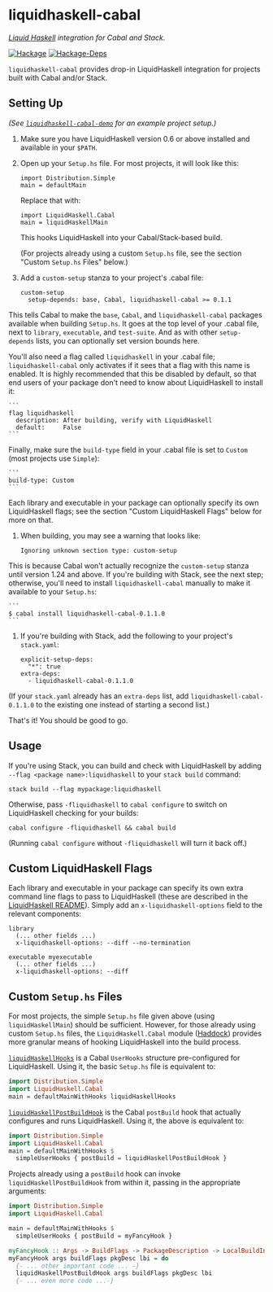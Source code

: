# liquidhaskell-cabal

*[Liquid Haskell](https://github.com/ucsd-progsys/liquidhaskell/) integration for Cabal and Stack.*

[![Hackage](https://img.shields.io/hackage/v/liquidhaskell-cabal.svg)](https://hackage.haskell.org/package/liquidhaskell-cabal)
[![Hackage-Deps](https://img.shields.io/hackage-deps/v/liquidhaskell-cabal.svg)](http://packdeps.haskellers.com/feed?needle=liquidhaskell-cabal)

`liquidhaskell-cabal` provides drop-in LiquidHaskell integration for projects built with Cabal and/or Stack.

## Setting Up

*(See [`liquidhaskell-cabal-demo`](https://github.com/spinda/liquidhaskell-cabal-demo) for an example project setup.)*

1. Make sure you have LiquidHaskell version 0.6 or above installed and available in your `$PATH`.

1. Open up your `Setup.hs` file. For most projects, it will look like this:

	```
	import Distribution.Simple
	main = defaultMain
	```

	Replace that with:

	```
	import LiquidHaskell.Cabal
	main = liquidHaskellMain
	```

	This hooks LiquidHaskell into your Cabal/Stack-based build.

	(For projects already using a custom `Setup.hs` file, see the section "Custom `Setup.hs` Files" below.)

1. Add a `custom-setup` stanza to your project's .cabal file:

	```
	custom-setup
	  setup-depends: base, Cabal, liquidhaskell-cabal >= 0.1.1
	```
	
  This tells Cabal to make the `base`, `Cabal`, and `liquidhaskell-cabal`
  packages available when building `Setup.hs`.  It goes at the top level of
  your .cabal file, next to `library`, `executable`, and `test-suite`. And as
  with other `setup-depends` lists, you can optionally set version bounds here.

  You'll also need a flag called `liquidhaskell` in your .cabal file;
  `liquidhaskell-cabal` only activates if it sees that a flag with this name is
  enabled. It is highly recommended that this be disabled by default, so that
  end users of your package don't need to know about LiquidHaskell to install
  it:

	```
	flag liquidhaskell
	  description: After building, verify with LiquidHaskell
	  default:     False
	```

  Finally, make sure the `build-type` field in your .cabal file is set to
  `Custom` (most projects use `Simple`):

	```
	build-type: Custom
	```

  Each library and executable in your package can optionally specify its own
  LiquidHaskell flags; see the section "Custom LiquidHaskell Flags" below for
  more on that.

1. When building, you may see a warning that looks like:

	```
	Ignoring unknown section type: custom-setup
	```

  This is because Cabal won't actually recognize the `custom-setup` stanza
  until version 1.24 and above. If you're building with Stack, see the next
  step; otherwise, you'll need to install `liquidhaskell-cabal` manually to
  make it available to your `Setup.hs`:

	```
	$ cabal install liquidhaskell-cabal-0.1.1.0
	```

1. If you're building with Stack, add the following to your project's `stack.yaml`:

	```
	explicit-setup-deps:
	  "*": true
	extra-deps:
	  - liquidhaskell-cabal-0.1.1.0
	```

  (If your `stack.yaml` already has an `extra-deps` list, add
  `liquidhaskell-cabal-0.1.1.0` to the existing one instead of starting a
  second list.)

That's it! You should be good to go.

## Usage

If you're using Stack, you can build and check with LiquidHaskell by adding
`--flag <package name>:liquidhaskell` to your `stack build` command:

```
stack build --flag mypackage:liquidhaskell
```

Otherwise, pass `-fliquidhaskell` to `cabal configure` to switch on
LiquidHaskell checking for your builds:

```
cabal configure -fliquidhaskell && cabal build
```

(Running `cabal configure` without `-fliquidhaskell` will turn it back off.)

## Custom LiquidHaskell Flags

Each library and executable in your package can specify its own extra command
line flags to pass to LiquidHaskell (these are described in the [LiquidHaskell
README](https://github.com/ucsd-progsys/liquidhaskell)). Simply add an
`x-liquidhaskell-options` field to the relevant components:

```
library
  (... other fields ...)
  x-liquidhaskell-options: --diff --no-termination

executable myexecutable
  (... other fields ...)
  x-liquidhaskell-options: --diff
```

## Custom `Setup.hs` Files

For most projects, the simple `Setup.hs` file given above (using
`liquidHaskellMain`) should be sufficient. However, for those already using
custom `Setup.hs` files, the `LiquidHaskell.Cabal` module
([Haddock](https://hackage.haskell.org/package/liquidhaskell-cabal-0.1.1.0/docs/LiquidHaskell-Cabal.html))
provides more granular means of hooking LiquidHaskell into the build process.

[`liquidHaskellHooks`](https://hackage.haskell.org/package/liquidhaskell-cabal-0.1.1.0/docs/LiquidHaskell-Cabal.html#v:liquidHaskellHooks)
is a Cabal `UserHooks` structure pre-configured for LiquidHaskell. Using it,
the basic `Setup.hs` file is equivalent to:

```haskell
import Distribution.Simple
import LiquidHaskell.Cabal
main = defaultMainWithHooks liquidHaskellHooks
```

[`liquidHaskellPostBuildHook`](https://hackage.haskell.org/package/liquidhaskell-cabal-0.1.1.0/docs/LiquidHaskell-Cabal.html#v:liquidHaskellPostBuildHook)
is the Cabal `postBuild` hook that actually configures and runs LiquidHaskell.
Using it, the above is equivalent to:

```haskell
import Distribution.Simple
import LiquidHaskell.Cabal
main = defaultMainWithHooks $
  simpleUserHooks { postBuild = liquidHaskellPostBuildHook }
```

Projects already using a `postBuild` hook can invoke
`liquidHaskellPostBuildHook` from within it, passing in the appropriate
arguments:

```haskell
import Distribution.Simple
import LiquidHaskell.Cabal

main = defaultMainWithHooks $
  simpleUserHooks { postBuild = myFancyHook }

myFancyHook :: Args -> BuildFlags -> PackageDescription -> LocalBuildInfo -> IO ()
myFancyHook args buildFlags pkgDesc lbi = do
  {- ... other important code ... -}
  liquidHaskellPostBuildHook args buildFlags pkgDesc lbi
  {- ... even more code ...-}
```

